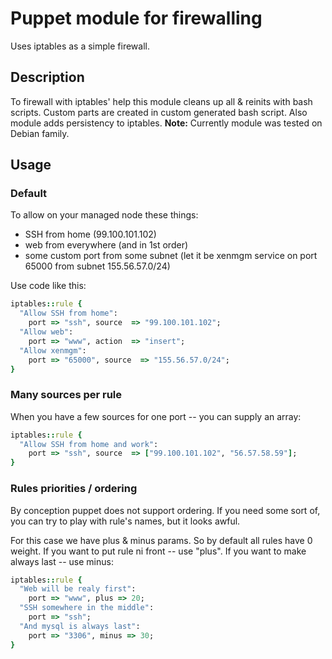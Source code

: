 # Puppet module for firewalling

Uses iptables as a simple firewall.

## Description

To firewall with iptables' help this module cleans up all & reinits with bash scripts. Custom parts are created in custom generated bash script. Also module adds persistency to iptables.
**Note:** Currently module was tested on Debian family.

## Usage

### Default

To allow on your managed node these things:
* SSH from home (99.100.101.102)
* web from everywhere (and in 1st order)
* some custom port from some subnet (let it be xenmgm service on port 65000 from subnet 155.56.57.0/24)

Use code like this:

```ruby
iptables::rule {
  "Allow SSH from home":
    port => "ssh", source  => "99.100.101.102";
  "Allow web":
    port => "www", action  => "insert";
  "Allow xenmgm":
    port => "65000", source  => "155.56.57.0/24";
}
```

### Many sources per rule

When you have a few sources for one port -- you can supply an array:

```ruby
iptables::rule {
  "Allow SSH from home and work":
    port => "ssh", source  => ["99.100.101.102", "56.57.58.59"];
}
```

### Rules priorities / ordering

By conception puppet does not support ordering. If you need some sort of, you
can try to play with rule's names, but it looks awful.

For this case we have plus & minus params. So by default all rules have 0 weight.
If you want to put rule ni front -- use "plus". If you want to make always last --
use minus:

```ruby
iptables::rule {
  "Web will be realy first":
    port => "www", plus => 20;
  "SSH somewhere in the middle":
    port => "ssh";
  "And mysql is always last":
    port => "3306", minus => 30;
}
```
